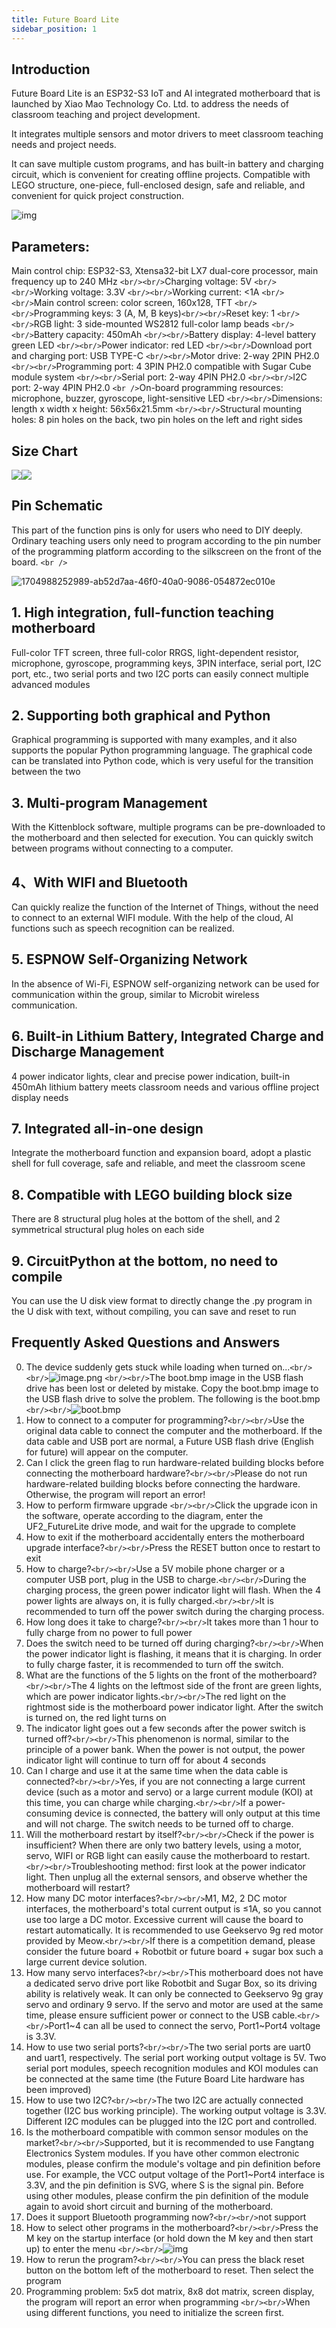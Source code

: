 ```yaml
---
title: Future Board Lite
sidebar_position: 1
---
```

## Introduction

Future Board Lite is an ESP32-S3 IoT and AI integrated motherboard that is launched by Xiao Mao Technology Co. Ltd. to address the needs of classroom teaching and project development.

It integrates multiple sensors and motor drivers to meet classroom teaching needs and project needs.

It can save multiple custom programs, and has built-in battery and charging circuit, which is convenient for creating offline projects. Compatible with LEGO structure, one-piece, full-enclosed design, safe and reliable, and convenient for quick project construction.

![img](https://learn.kittenbot.cn/2024md_pic/1685514101253-8c9c2152-a77d-445b-b75d-463ba282e656.png)

## Parameters:

Main control chip: ESP32-S3, Xtensa32-bit LX7 dual-core processor, main frequency up to 240 MHz `<br/><br/>`Charging voltage: 5V `<br/><br/>`Working voltage: 3.3V `<br/><br/>`Working current: <1A `<br/><br/>`Main control screen: color screen, 160x128, TFT `<br/><br/>`Programming keys: 3 (A, M, B keys)`<br/><br/>`Reset key: 1 `<br/><br/>`RGB light: 3 side-mounted WS2812 full-color lamp beads `<br/><br/>`Battery capacity: 450mAh `<br/><br/>`Battery display: 4-level battery green LED `<br/><br/>`Power indicator: red LED `<br/><br/>`Download port and charging port: USB TYPE-C `<br/><br/>`Motor drive: 2-way 2PIN PH2.0 `<br/><br/>`Programming port: 4 3PIN PH2.0 compatible with Sugar Cube module system `<br/><br/>`Serial port: 2-way 4PIN PH2.0 `<br/><br/>`I2C port: 2-way 4PIN PH2.0 `<br />`On-board programming resources: microphone, buzzer, gyroscope, light-sensitive LED `<br/><br/>`Dimensions: length x width x height: 56x56x21.5mm `<br/><br/>`Structural mounting holes: 8 pin holes on the back, two pin holes on the left and right sides

## Size Chart

![](https://learn.kittenbot.cn/2024md_pic/1677728181368-18324828-25e0-4df6-a1dc-5e541def33e6.png)![](https://learn.kittenbot.cn/2024md_pic/1677729298928-d450624a-916d-4451-b8da-e5b6dca3e094.png)

## Pin Schematic

This part of the function pins is only for users who need to DIY deeply. Ordinary teaching users only need to program according to the pin number of the programming platform according to the silkscreen on the front of the board. `<br />`

![1704988252989-ab52d7aa-46f0-40a0-9086-054872ec010e](https://learn.kittenbot.cn/2024md_pic/1704988252989-ab52d7aa-46f0-40a0-9086-054872ec010e.png)

## 1. High integration, full-function teaching motherboard

Full-color TFT screen, three full-color RRGS, light-dependent resistor, microphone, gyroscope, programming keys, 3PIN interface, serial port, I2C port, etc., two serial ports and two I2C ports can easily connect multiple advanced modules

## 2. Supporting both graphical and Python

Graphical programming is supported with many examples, and it also supports the popular Python programming language. The graphical code can be translated into Python code, which is very useful for the transition between the two

## 3. Multi-program Management

With the Kittenblock software, multiple programs can be pre-downloaded to the motherboard and then selected for execution. You can quickly switch between programs without connecting to a computer.

## 4、With WIFI and Bluetooth

Can quickly realize the function of the Internet of Things, without the need to connect to an external WIFI module. With the help of the cloud, AI functions such as speech recognition can be realized.

## 5. ESPNOW Self-Organizing Network

In the absence of Wi-Fi, ESPNOW self-organizing network can be used for communication within the group, similar to Microbit wireless communication.

## 6. Built-in Lithium Battery, Integrated Charge and Discharge Management

4 power indicator lights, clear and precise power indication, built-in 450mAh lithium battery meets classroom needs and various offline project display needs

## 7. Integrated all-in-one design

Integrate the motherboard function and expansion board, adopt a plastic shell for full coverage, safe and reliable, and meet the classroom scene

## 8. Compatible with LEGO building block size

There are 8 structural plug holes at the bottom of the shell, and 2 symmetrical structural plug holes on each side

## 9. CircuitPython at the bottom, no need to compile

You can use the U disk view format to directly change the .py program in the U disk with text, without compiling, you can save and reset to run

## Frequently Asked Questions and Answers

0. The device suddenly gets stuck while loading when turned on...`<br/><br/>`![image.png](https://learn.kittenbot.cn/2024md_pic/1699322825576-763f478b-17ef-4fbd-9e6c-5e3c03087e0d.png) `<br/><br/>`The boot.bmp image in the USB flash drive has been lost or deleted by mistake. Copy the boot.bmp image to the USB flash drive to solve the problem. The following is the boot.bmp `<br/><br/>`![boot.bmp](https://learn.kittenbot.cn/2024md_pic/1699322906377-21f1f0fc-cf82-4cfa-a259-f866e24b18c2.bmp)
1. How to connect to a computer for programming?`<br/><br/>`Use the original data cable to connect the computer and the motherboard. If the data cable and USB port are normal, a Future USB flash drive (English for future) will appear on the computer.
2. Can I click the green flag to run hardware-related building blocks before connecting the motherboard hardware?`<br/><br/>`Please do not run hardware-related building blocks before connecting the hardware. Otherwise, the program will report an error!
3. How to perform firmware upgrade `<br/><br/>`Click the upgrade icon in the software, operate according to the diagram, enter the UF2_FutureLite drive mode, and wait for the upgrade to complete
4. How to exit if the motherboard accidentally enters the motherboard upgrade interface?`<br/><br/>`Press the RESET button once to restart to exit
5. How to charge?`<br/><br/>`Use a 5V mobile phone charger or a computer USB port, plug in the USB to charge.`<br/><br/>`During the charging process, the green power indicator light will flash. When the 4 power lights are always on, it is fully charged.`<br/><br/>`It is recommended to turn off the power switch during the charging process.
6. How long does it take to charge?`<br/><br/>`It takes more than 1 hour to fully charge from no power to full power
7. Does the switch need to be turned off during charging?`<br/><br/>`When the power indicator light is flashing, it means that it is charging. In order to fully charge faster, it is recommended to turn off the switch.
8. What are the functions of the 5 lights on the front of the motherboard?``<br/><br/>``The 4 lights on the leftmost side of the front are green lights, which are power indicator lights.`<br/><br/>`The red light on the rightmost side is the motherboard power indicator light. After the switch is turned on, the red light turns on
9. The indicator light goes out a few seconds after the power switch is turned off?`<br/><br/>`This phenomenon is normal, similar to the principle of a power bank. When the power is not output, the power indicator light will continue to turn off for about 4 seconds
10. Can I charge and use it at the same time when the data cable is connected?`<br/><br/>`Yes, if you are not connecting a large current device (such as a motor and servo) or a large current module (KOI) at this time, you can charge while charging.`<br/><br/>`If a power-consuming device is connected, the battery will only output at this time and will not charge. The switch needs to be turned off to charge.
11. Will the motherboard restart by itself?`<br/><br/>`Check if the power is insufficient? When there are only two battery levels, using a motor, servo, WIFI or RGB light can easily cause the motherboard to restart.`<br/><br/>`Troubleshooting method: first look at the power indicator light. Then unplug all the external sensors, and observe whether the motherboard will restart?
12. How many DC motor interfaces?`<br/><br/>`M1, M2, 2 DC motor interfaces, the motherboard's total current output is ≤1A, so you cannot use too large a DC motor. Excessive current will cause the board to restart automatically. It is recommended to use Geekservo 9g red motor provided by Meow.`<br/><br/>`If there is a competition demand, please consider the future board + Robotbit or future board + sugar box such a large current device solution.
13. How many servo interfaces?`<br/><br/>`This motherboard does not have a dedicated servo drive port like Robotbit and Sugar Box, so its driving ability is relatively weak. It can only be connected to Geekservo 9g gray servo and ordinary 9 servo. If the servo and motor are used at the same time, please ensure sufficient power or connect to the USB cable.`<br/><br/>`Port1~4 can all be used to connect the servo, Port1~Port4 voltage is 3.3V.
14. How to use two serial ports?`<br/><br/>`The two serial ports are uart0 and uart1, respectively. The serial port working output voltage is 5V. Two serial port modules, speech recognition modules and KOI modules can be connected at the same time (the Future Board Lite hardware has been improved)
15. How to use two I2C?`<br/><br/>`The two I2C are actually connected together (I2C bus working principle). The working output voltage is 3.3V. Different I2C modules can be plugged into the I2C port and controlled.
16. Is the motherboard compatible with common sensor modules on the market?`<br/><br/>`Supported, but it is recommended to use Fangtang Electronics System modules. If you have other common electronic modules, please confirm the module's voltage and pin definition before use. For example, the VCC output voltage of the Port1~Port4 interface is 3.3V, and the pin definition is SVG, where S is the signal pin. Before using other modules, please confirm the pin definition of the module again to avoid short circuit and burning of the motherboard.
17. Does it support Bluetooth programming now?`<br/><br/>`not support
18. How to select other programs in the motherboard?`<br/><br/>`Press the M key on the startup interface (or hold down the M key and then start up) to enter the menu `<br/><br/>`![img](https://learn.kittenbot.cn/2024md_pic/1686653064067-d3622efe-8fe8-44a5-9b68-e8a4b18ae3e5.png)
19. How to rerun the program?`<br/><br/>`You can press the black reset button on the bottom left of the motherboard to reset. Then select the program
20. Programming problem: 5x5 dot matrix, 8x8 dot matrix, screen display, the program will report an error when programming `<br/><br/>`When using different functions, you need to initialize the screen first.
